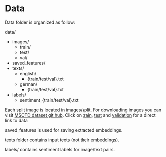 # Data

Data folder is organized as follow:

data/
- images/
    - train/
    - test/
    - val/
- saved_features/
- texts/
  - english/
    - {train/test/val}.txt
  - german/
    - {train/test/val}.txt
- labels/
  - sentiment_{train/test/val}.txt



Each split image is located in images/split. For downloading images you can visit [MSCTD dataset git hub](https://github.com/XL2248/MSCTD/tree/main/MSCTD_data). Click on 
[train](https://drive.google.com/file/d/1GAZgPpTUBSfhne-Tp0GDkvSHuq6EMMbj/view?usp=sharing), 
[test](https://drive.google.com/file/d/1B9ZFmSTqfTMaqJ15nQDrRNLqBvo-B39W/view?usp=sharing) and 
[validation](https://drive.google.com/file/d/12HM8uVNjFg-HRZ15ADue4oLGFAYQwvTA/view?usp=sharing)
 for a direct link to data

saved_features is used for saving extracted embeddings. 

texts folder contains input texts (not their embeddings).

labels/ contains sentiment labels for image/text pairs.

  